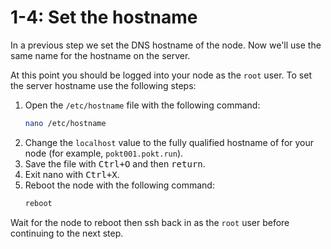 # 1-4: Set the hostname

In a previous step we set the DNS hostname of the node. Now we'll use the same name for the hostname on the server.

At this point you should be logged into your node as the `root` user. To set the server hostname use the following steps:

1. Open the `/etc/hostname` file with the following command:
    ```bash
    nano /etc/hostname
    ```
2. Change the `localhost` value to the fully qualified hostname of for your node (for example, `pokt001.pokt.run`). 
3. Save the file with <kbd>Ctrl+O</kbd> and then <kbd>return</kbd>.
4. Exit nano with <kbd>Ctrl+X</kbd>.
5. Reboot the node with the following command:
    ```bash
    reboot
    ```


Wait for the node to reboot then ssh back in as the `root` user before continuing to the next step.
